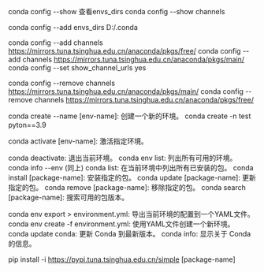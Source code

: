 conda config --show  查看envs_dirs
conda config --show channels

conda config --add envs_dirs D:/.conda

conda config --add channels https://mirrors.tuna.tsinghua.edu.cn/anaconda/pkgs/free/
conda config --add channels https://mirrors.tuna.tsinghua.edu.cn/anaconda/pkgs/main/
conda config --set show_channel_urls yes


conda config --remove channels https://mirrors.tuna.tsinghua.edu.cn/anaconda/pkgs/main/
conda config --remove channels https://mirrors.tuna.tsinghua.edu.cn/anaconda/pkgs/free/

conda create --name [env-name]: 创建一个新的环境。
conda create -n test pyton==3.9

conda activate [env-name]: 激活指定环境。

conda deactivate: 退出当前环境。
conda env list: 列出所有可用的环境。
conda info --env (同上)
conda list: 在当前环境中列出所有已安装的包。
conda install [package-name]: 安装指定的包。
conda update [package-name]: 更新指定的包。
conda remove [package-name]: 移除指定的包。
conda search [package-name]: 搜索可用的包版本。

  
conda env export > environment.yml: 导出当前环境的配置到一个YAML文件。
conda env create -f environment.yml: 使用YAML文件创建一个新环境。
conda update conda: 更新 Conda 到最新版本。
conda info: 显示关于 Conda 的信息。

pip install -i https://pypi.tuna.tsinghua.edu.cn/simple [package-name]
